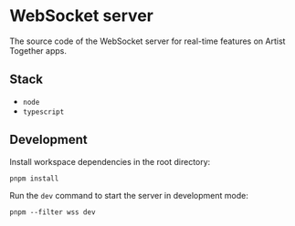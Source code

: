 # WebSocket server

The source code of the WebSocket server for real-time features on Artist Together apps.

## Stack

- `node`
- `typescript`

## Development

Install workspace dependencies in the root directory:

```shell
pnpm install
```

Run the `dev` command to start the server in development mode:

```shell
pnpm --filter wss dev
```
